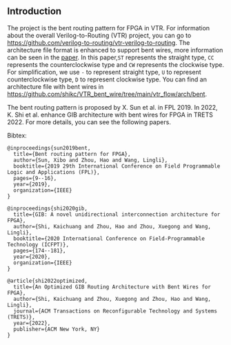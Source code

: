 ## Introduction
The project is the bent routing pattern for FPGA in VTR. For information about the overall  Verilog-to-Routing (VTR) project, you can go to https://github.com/verilog-to-routing/vtr-verilog-to-routing.  The architecture file format is enhanced to support bent wires,  more information can be seen in the  [paper](https://ieeexplore.ieee.org/document/8892074). In this paper,`ST` represents the straight type, `CC` represents the counterclockwise type and `CW` represents the clockwise type. For simplification, we use `-` to represent straight type, `U` to represent counterclockwise type, `D` to represent clockwise type. You can find an architecture file with bent wires in  https://github.com/shikc/VTR_bent_wire/tree/main/vtr_flow/arch/bent.

The bent routing pattern is proposed by X. Sun et al. in FPL 2019. In 2022, K. Shi et al. enhance GIB architecture with bent wires for FPGA in TRETS 2022. For more details, you can see the following papers.

Bibtex:

```
@inproceedings{sun2019bent,
  title={Bent routing pattern for FPGA},
  author={Sun, Xibo and Zhou, Hao and Wang, Lingli},
  booktitle={2019 29th International Conference on Field Programmable Logic and Applications (FPL)},
  pages={9--16},
  year={2019},
  organization={IEEE}
}

@inproceedings{shi2020gib,
  title={GIB: A novel unidirectional interconnection architecture for FPGA},
  author={Shi, Kaichuang and Zhou, Hao and Zhou, Xuegong and Wang, Lingli},
  booktitle={2020 International Conference on Field-Programmable Technology (ICFPT)},
  pages={174--181},
  year={2020},
  organization={IEEE}
}

@article{shi2022optimized,
  title={An Optimized GIB Routing Architecture with Bent Wires for FPGA},
  author={Shi, Kaichuang and Zhou, Xuegong and Zhou, Hao and Wang, Lingli},
  journal={ACM Transactions on Reconfigurable Technology and Systems (TRETS)},
  year={2022},
  publisher={ACM New York, NY}
}
```


